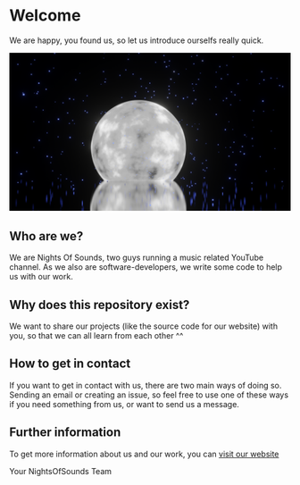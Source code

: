 # Welcome

We are happy, you found us, so let us introduce ourselfs really quick.

![banner](https://github.com/NightsOfSounds/.github/raw/main/banner.webp)

## Who are we?

We are Nights Of Sounds, two guys running a music related YouTube channel. 
As we also are software-developers, we write some code to help us with our work.

## Why does this repository exist?

We want to share our projects (like the source code for our website) with you, so that we can all learn from each other ^^

## How to get in contact

If you want to get in contact with us, there are two main ways of doing so. 
Sending an email or creating an issue, so feel free to use one of these ways if you need something from us, or want to send us a message.

## Further information

To get more information about us and our work, you can [visit our website](https://www.nightsofsounds.de/)

Your NightsOfSounds Team
